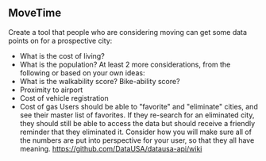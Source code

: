 ## MoveTime
Create a tool that people who are considering moving can get some data points on for a prospective city:
- What is the cost of living?
- What is the population?
At least 2 more considerations, from the following or based on your own ideas:
- What is the walkability score? Bike-ability score?
- Proximity to airport
- Cost of vehicle registration
- Cost of gas
Users should be able to "favorite" and "eliminate" cities, and see their master list of favorites. If they re-search for an eliminated city, they should still be able to access the data but should receive a friendly reminder that they eliminated it.
Consider how you will make sure all of the numbers are put into perspective for your user, so that they all have meaning.
https://github.com/DataUSA/datausa-api/wiki
